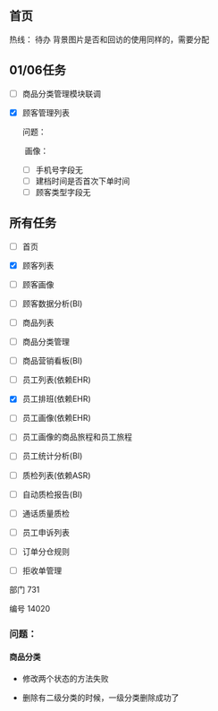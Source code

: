 ## 首页

热线： 待办 背景图片是否和回访的使用同样的，需要分配

## 01/06任务

- [ ] 商品分类管理模块联调

- [x] 顾客管理列表

  问题：

  ​	画像：

  - [ ] 手机号字段无
  - [ ] 建档时间是否首次下单时间
  - [ ] 顾客类型字段无

## 所有任务

- [ ] 首页
- [x] 顾客列表
- [ ] 顾客画像
- [ ] 顾客数据分析(BI)
- [ ] 商品列表
- [ ] 商品分类管理
- [ ] 商品营销看板(BI)
- [ ] 员工列表(依赖EHR)
- [x] 员工排班(依赖EHR)
- [ ] 员工画像(依赖EHR)
- [ ] 员工画像的商品旅程和员工旅程
- [ ] 员工统计分析(BI)
- [ ] 质检列表(依赖ASR)
- [ ] 自动质检报告(BI)
- [ ] 通话质量质检
- [ ] 员工申诉列表
- [ ] 订单分仓规则
- [ ] 拒收单管理





部门 731

编号   14020

### 问题：

#### 商品分类

- 修改两个状态的方法失败

- 删除有二级分类的时候，一级分类删除成功了

  














